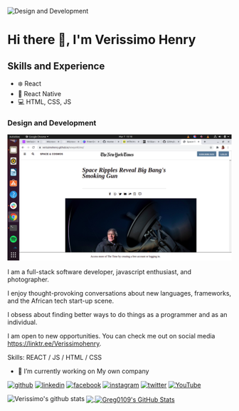 ![Design and Development](https://image.freepik.com/free-vector/blogger-photographer-sitting-floor-editing-video-laptop-social-media-network-blogging-concept-guy-vlogger-typing-keyboard-top-angle-view-horizontal_48369-27257.jpg)

# Hi there 👋, I'm Verissimo Henry

## Skills and Experience 
* :snowflake: React
* :iphone: React Native
* :computer: HTML, CSS, JS

### Design and Development
![screenshot](https://github.com/verissimohenry/verissimohenry/blob/main/Screenshot%20from%202021-03-07%2015-18-54.png) 

I am a full-stack software developer, javascript enthusiast, and photographer.

I enjoy thought-provoking conversations about new languages, frameworks, and the African tech start-up scene.

I obsess about finding better ways to do things as a programmer and as an individual.

I am open to new opportunities. You can check me out on social media https://linktr.ee/Verissimohenry.

Skills: REACT / JS / HTML / CSS

- 🔭 I’m currently working on My own company 


[<img src='https://cdn.jsdelivr.net/npm/simple-icons@3.0.1/icons/github.svg' alt='github' height='40'>](https://github.com/verissimohenry)  [<img src='https://cdn.jsdelivr.net/npm/simple-icons@3.0.1/icons/linkedin.svg' alt='linkedin' height='40'>](https://www.linkedin.com/in/henry-verissimo-618906167/)  [<img src='https://cdn.jsdelivr.net/npm/simple-icons@3.0.1/icons/facebook.svg' alt='facebook' height='40'>](https://www.facebook.com/verissimohenry)  [<img src='https://cdn.jsdelivr.net/npm/simple-icons@3.0.1/icons/instagram.svg' alt='instagram' height='40'>](https://www.instagram.com/verissimophotography/)  [<img src='https://cdn.jsdelivr.net/npm/simple-icons@3.0.1/icons/twitter.svg' alt='twitter' height='40'>](https://twitter.com/verissimohenry)  [<img src='https://cdn.jsdelivr.net/npm/simple-icons@3.0.1/icons/youtube.svg' alt='YouTube' height='40'>](https://www.youtube.com/channel/UCqWOa3dD3o7e-el01yl3gZg)  




![Verissimo's github stats](https://github-readme-stats.vercel.app/api?username=verissimohenry)
<a href="#stats" align="center" style="width:100%">
  <img align="center" src="https://github-readme-stats.vercel.app/api/top-langs/?username=verissimo-henry&hide=Makefile&theme=react" style='display: width: 50%; height: 170px'>
  <img align="center" src="https://github-readme-stats.vercel.app/api?username=verissimo-henry&show_icons=true&line_height=33.5&count_private=true&theme=react" alt="Greg0109's GitHub Stats" style='width: 50%'>
</a>

